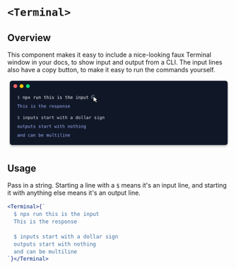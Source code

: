 # `<Terminal>`

## Overview

This component makes it easy to include a nice-looking faux Terminal window in your docs, to show input and output from a CLI. The input lines also have a copy button, to make it easy to run the commands yourself.

![Terminal](terminal.png)

## Usage

Pass in a string. Starting a line with a `$` means it's an input line, and starting it with anything else means it's an output line.

```jsx
<Terminal>{`
  $ npx run this is the input
  This is the response

  $ inputs start with a dollar sign
  outputs start with nothing
  and can be multiline
`}</Terminal>
```
